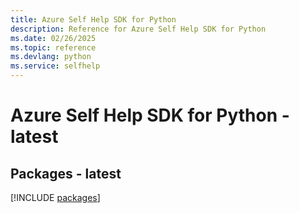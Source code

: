 ```yaml
---
title: Azure Self Help SDK for Python
description: Reference for Azure Self Help SDK for Python
ms.date: 02/26/2025
ms.topic: reference
ms.devlang: python
ms.service: selfhelp
---
```

# Azure Self Help SDK for Python - latest
## Packages - latest
[!INCLUDE [packages](self-help-index.md)]